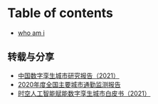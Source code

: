 # Table of contents

* [who am i](README.md)

## 转载与分享

* [中国数字孪生城市研究报告（2021）](zhuan-zai-yu-fen-xiang/zhong-guo-shu-zi-luan-sheng-cheng-shi-yan-jiu-bao-gao-2021.md)
* [2020年度全国主要城市通勤监测报告](zhuan-zai-yu-fen-xiang/2020-nian-du-quan-guo-zhu-yao-cheng-shi-tong-qin-jian-ce-bao-gao.md)
* [时空人工智能赋能数字孪生城市白皮书（2021）](zhuan-zai-yu-fen-xiang/shi-kong-ren-gong-zhi-neng-fu-neng-shu-zi-luan-sheng-cheng-shi-bai-pi-shu-2021.md)
